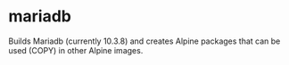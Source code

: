 # mariadb
Builds Mariadb (currently 10.3.8) and creates Alpine packages that can be used (COPY) in other Alpine images.
